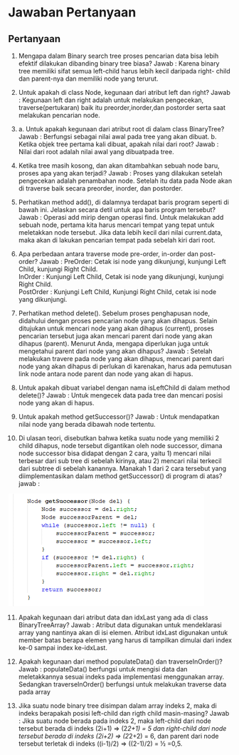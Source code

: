 # Jawaban Pertanyaan 

## Pertanyaan
1. Mengapa dalam Binary search tree proses pencarian data bisa lebih efektif dilakukan dibanding binary tree biasa? 
Jawab : Karena binary tree memiliki sifat semua left-child harus lebih kecil daripada right- child dan parent-nya dan memiliki node yang terurut.

2. Untuk apakah di class Node, kegunaan dari atribut left dan right? 
Jawab : Kegunaan left dan right adalah untuk melakukan pengecekan, traverse(pertukaran) baik itu preorder,inorder,dan postorder serta saat melakukan pencarian node. 

3. a. Untuk apakah kegunaan dari atribut root di dalam class BinaryTree? 
Jawab : Berfungsi sebagai nilai awal pada tree yang akan dibuat. 
b. Ketika objek tree pertama kali dibuat, apakah nilai dari root? 
Jawab : Nilai dari root adalah nilai awal yang dibuatpada tree. 

4. Ketika tree masih kosong, dan akan ditambahkan sebuah node baru, proses apa yang akan terjadi? 
Jawab : Proses yang dilakukan setelah pengecekan adalah penambahan node. Setelah itu data pada Node akan di traverse baik secara preorder, inorder, dan postorder.

5. Perhatikan method add(), di dalamnya terdapat baris program seperti di bawah ini. Jelaskan secara detil untuk apa baris program tersebut? 
Jawab : Operasi add mirip dengan operasi find. Untuk melakukan add sebuah node, pertama kita harus mencari tempat yang tepat untuk meletakkan node tersebut. 
Jika data lebih kecil dari nilai current.data, maka akan di lakukan pencarian tempat pada sebelah kiri dari root.

6. Apa perbedaan antara traverse mode pre-order, in-order dan post-order? 
Jawab : PreOrder: Cetak isi node yang dikunjungi, kunjungi Left Child, kunjungi Right Child.  
InOrder : Kunjungi Left Child, Cetak isi node yang dikunjungi, kunjungi Right Child.  
PostOrder : Kunjungi Left Child, Kunjungi Right Child, cetak isi node yang dikunjungi. 

7. Perhatikan method delete(). Sebelum proses penghapusan node, didahului 
dengan proses pencarian node yang akan dihapus. Selain ditujukan untuk mencari 
node yang akan dihapus (current), proses pencarian tersebut juga akan mencari 
parent dari node yang akan dihapus (parent). Menurut Anda, mengapa diperlukan 
juga untuk mengetahui parent dari node yang akan dihapus?
Jawab : Setelah melakukan travere pada node yang akan dihapus, 
mencari parent dari node yang akan dihapus di perlukan di karenakan, 
harus ada pemutusan link node antara node parent dan node yang akan di hapus. 

8. Untuk apakah dibuat variabel dengan nama isLeftChild di dalam method delete()? 
Jawab : Untuk mengecek data pada tree dan mencari posisi node yang akan di hapus.

9. Untuk apakah method getSuccessor()? 
Jawab : Untuk mendapatkan nilai node yang berada dibawah node tertentu. 

10. Di ulasan teori, disebutkan bahwa ketika suatu node yang memiliki 2 child dihapus, 
node tersebut digantikan oleh node successor, dimana node successor bisa didapat dengan 2 cara, 
yaitu 1) mencari nilai terbesar dari sub tree di sebelah kirinya, 
atau 2) mencari nilai terkecil dari subtree di sebelah kanannya. 
Manakah 1 dari 2 cara tersebut yang diimplementasikan dalam method getSuccessor() di program di atas?
jawab :
<img src = '10.png'>

11. Apakah kegunaan dari atribut data dan idxLast yang ada di class BinaryTreeArray?
Jawab : Atribut data digunakan untuk mendeklarasi array yang nantinya akan di isi elemen. 
Atribut idxLast digunakan untuk member batas berapa elemen yang harus di tampilkan dimulai dari index ke-0 sampai index ke-idxLast.

12. Apakah kegunaan dari method populateData() dan traverseInOrder()? 
Jawab : populateData() berfungsi untuk mengisi data dan meletakkannya sesuai indeks pada implementasi menggunakan array.  
Sedangkan traverseInOrder() berfungsi untuk melakukan traverse data pada array

13. Jika suatu node binary tree disimpan dalam array indeks 2, maka di indeks berapakah posisi left-child dan rigth child masin-masing?
Jawab : Jika suatu node berada pada indeks 2, maka left-child dari node tersebut berada di indeks (2i+1) => (2*2+1) = 5
dan right-child dari node tersebut berada di indeks (2i+2) => (2*2+2) = 6, 
dan parent dari node tersebut terletak di indeks ((i-1)/2) => ((2-1)/2) = ½ =0,5. 